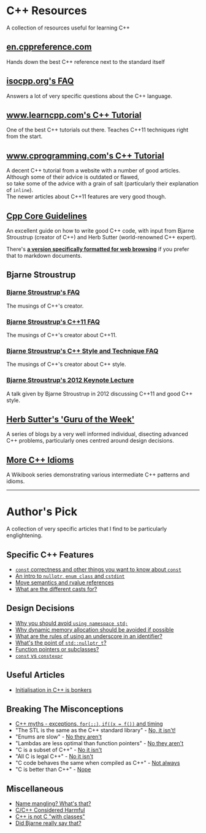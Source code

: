 # C++ Resources
A collection of resources useful for learning C++

## [en.cppreference.com](http://en.cppreference.com/w/cpp)

Hands down the best C++ reference next to the standard itself

## [isocpp.org's FAQ](https://isocpp.org/faq)

Answers a lot of very specific questions about the C++ language.

## [www.learncpp.com's C++ Tutorial](http://www.learncpp.com/)

One of the best C++ tutorials out there.
Teaches C++11 techniques right from the start.

## [www.cprogramming.com's C++ Tutorial](https://www.cprogramming.com/tutorial/c++-tutorial.html)

A decent C++ tutorial from a website with a number of good articles.  
Although some of their advice is outdated or flawed,  
so take some of the advice with a grain of salt (particularly their explanation of `inline`).  
The newer articles about C++11 features are very good though.  

## [Cpp Core Guidelines](https://github.com/isocpp/CppCoreGuidelines/blob/master/README.md)

An excellent guide on how to write good C++ code, with input from Bjarne Stroustrup (creator of C++) and Herb Sutter (world-renowned C++ expert).

There's **[a version specifically formatted for web browsing](http://isocpp.github.io/CppCoreGuidelines/CppCoreGuidelines)** if you prefer that to markdown documents.

## Bjarne Stroustrup

### [Bjarne Stroustrup's FAQ](http://www.stroustrup.com/bs_faq.html)

The musings of C++'s creator.

### [Bjarne Stroustrup's C++11 FAQ](http://www.stroustrup.com/C++11FAQ.html)

The musings of C++'s creator about C++11.

### [Bjarne Stroustrup's C++ Style and Technique FAQ](https://www.stroustrup.com/bs_faq2.html)

The musings of C++'s creator about C++ style.

### [Bjarne Stroustrup's 2012 Keynote Lecture](https://www.youtube.com/watch?v=0iWb_qi2-uI)

A talk given by Bjarne Stroustrup in 2012 discussing C++11 and good C++ style.

## [Herb Sutter's 'Guru of the Week'](https://herbsutter.com/gotw/)

A series of blogs by a very well informed individual, disecting advanced C++ problems, particularly ones centred around design decisions.

## [More C++ Idioms](https://en.wikibooks.org/wiki/More_C%2B%2B_Idioms)

A Wikibook series demonstrating various intermediate C++ patterns and idioms.

---

# Author's Pick

A collection of very specific articles that I find to be particularly englightening.

## Specific C++ Features

* [`const` correctness and other things you want to know about `const`](https://isocpp.org/wiki/faq/const-correctness)
* [An intro to `nullptr`, `enum class` and `cstdint`](https://www.cprogramming.com/c++11/c++11-nullptr-strongly-typed-enum-class.html)
* [Move semantics and rvalue references](https://www.cprogramming.com/c++11/rvalue-references-and-move-semantics-in-c++11.html)
* [What are the different casts for?](https://stackoverflow.com/questions/332030/when-should-static-cast-dynamic-cast-const-cast-and-reinterpret-cast-be-used)

## Design Decisions

* [Why you should avoid `using namespace std;`](https://stackoverflow.com/questions/1452721/why-is-using-namespace-std-considered-bad-practice)
* [Why dynamic memory allocation should be avoided if possible](https://stackoverflow.com/questions/3770457/what-is-memory-fragmentation)
* [What are the rules of using an underscore in an identifier?](https://stackoverflow.com/questions/228783/what-are-the-rules-about-using-an-underscore-in-a-c-identifier)
* [What's the point of `std::nullptr_t`?](https://stackoverflow.com/questions/12066721/what-are-the-uses-of-the-type-stdnullptr-t)
* [Function pointers or subclasses?](https://stackoverflow.com/questions/15067350/c-function-pointers-vs-subclasses)
* [`const` vs `constexpr`](https://stackoverflow.com/questions/13346879/const-vs-constexpr-on-variables)

## Useful Articles

* [Initialisation in C++ is bonkers](https://blog.tartanllama.xyz/initialization-is-bonkers/)

## Breaking The Misconceptions

* [C++ myths - exceptions, `for(;;)`, `if((x = f())` and timing](http://www.flounder.com/exceptions.htm)
* "The STL is the same as the C++ standard library" - [No, it isn't!](https://stackoverflow.com/questions/5205491/whats-the-difference-between-stl-and-c-standard-library)
* "Enums are slow" - [No they aren't](https://stackoverflow.com/questions/4851810/are-c-enums-slower-to-use-than-integers)
* "Lambdas are less optimal than function pointers" - [No they aren't](https://stackoverflow.com/questions/13722426/why-can-lambdas-be-better-optimized-by-the-compiler-than-plain-functions)
* "C is a subset of C++" - [No it isn't](https://stackoverflow.com/questions/1201593/where-is-c-not-a-subset-of-c)
* "All C is legal C++" - [No it isn't](https://en.wikipedia.org/wiki/Compatibility_of_C_and_C%2B%2B#Constructs_valid_in_C_but_not_in_C++)
* "C code behaves the same when compiled as C++" - [Not always](https://en.wikipedia.org/wiki/Compatibility_of_C_and_C%2B%2B#Constructs_that_behave_differently_in_C_and_C++)
* "C is better than C++" - [Nope](http://warp.povusers.org/grrr/cplusplus_vs_c.html)

## Miscellaneous

* [Name mangling? What's that?](https://en.wikipedia.org/wiki/Name_mangling)
* [C/C++ Considered Harmful](http://www.stroustrup.com/bs_faq.html#C-slash)
* [C++ is not C "with classes"](http://www.lb-stuff.com/cc)
* [Did Bjarne really say that?](http://www.stroustrup.com/bs_faq.html#really-say-that)
